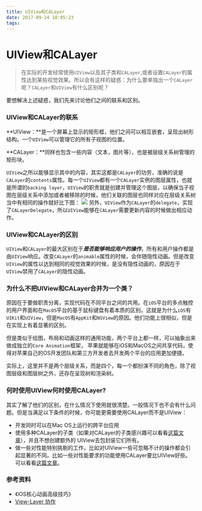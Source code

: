 ```yaml
---
title: UIView和CALayer
date: 2017-09-24 18:05:23
tags:
---
```


# UIView和CALayer
> 在实际的开发经常使用`UIView`以及其子类和`CALayer`,或者设置`CALayer`的属性达到某些视觉效果。所以会有这样的疑惑：为什么要单独出一个`CALayer`呢？`CALayer`和`UIView`有什么区别呢？

要想解决上述疑惑，我们先来讨论他们之间的联系和区别。

### UIView和CALayer的联系
**UIView：**是一个屏幕上显示的矩形框，他们之间可以相互嵌套，呈现出树形结构。一个`UIView`可以管理它的所有子视图的位置。

**CALayer：**同样也包含一些内容（文本，图片等），也是被层级关系树管理的矩形块。

`UIView`之所以能够显示其中的内容，其实这都是`CALayer`的功劳，准确的说是`CALayer`的`contents`属性。每一个`UIView`都有一个`CALayer`实例的图层属性，也就是所谓的`backing layer`，`UIView`的职责就是创建并管理这个图层，以确保当子视图在层级关系中添加或者被移除的时候，他们关联的图层也同样对应在层级关系树当中有相同的操作就好比下图：
![](UIView和CALayer/layer.png)
另外，`UIView`作为`CALayer`的`delegate`，实现了`CALayerDelegate`，所以`UIView`能够在`CALayer`需要更新内容的时候做出相应动作。

### UIView和CALayer的区别
`UIView`和`CALayer`的最大区别在于***是否能够响应用户的操作***，所有和用户操作都是由`UIView`响应。改变`CALayer`的`animable`属性的时候，会伴随隐性动画。但是改变`UIView`的属性以达到相同的视觉效果的时候，是没有隐性动画的，原因在于`UIView`禁用了`CALayer`的隐性动画。

### 为什么不把UIView和CALayer合并为一个类？
原因在于要做职责分离，实现代码在不同平台之间的共用。在`iOS`平台的多点触控的用户界面和在`MacOS`平台的基于鼠标键盘有着本质的区别。这就是为什么`iOS`有`UIKit`和`UIView`，但是`MacOS`有`AppKit`和`NSView`的原因。他们功能上很相似，但是在实现上有着显著的区别。

但是类似于绘图，布局和动画这样的通用功能，两个平台上都一样，可以抽象出来做成独立的`Core Animation`框架， 苹果就能够在iOS和MacOS之间共享代码，使得对苹果自己的OS开发团队和第三方开发者去开发两个平台的应用更加便捷。

实际上，这里并不是两个层级关系，而是四个，每一个都扮演不同的角色，除了视图层级和图层树之外，还存在呈现树和渲染树。

### 何时使用UIView何时使用CALayer?
其实了解了他们的区别，在什么情况下使用就很清楚。一般情况下也不会有什么问题。但是当满足以下条件的时候，你可能更需要使用CALayer而不是UIView：
* 开发同时可以在Mac OS上运行的跨平台应用
* 使用多种CALayer的子类（如果对CALayer的子类感兴趣可以看看[这篇文章](https://www.raywenderlich.com/402-calayer-tutorial-for-ios-getting-started)），并且不想创建额外的 UIView去包封装它们所有。
* 做一些对性能特别挑剔的工作，比如对UIView一些可忽略不计的操作都会引起显著的不同。比如一些对性能要求的功能使用CALayer要比UIView好些。可以看看[这篇文章](https://blog.ibireme.com/2015/11/12/smooth_user_interfaces_for_ios/)。

### 参考资料
* 《iOS核心动画高级技巧》
* [View-Layer 协作](https://objccn.io/issue-12-4/)